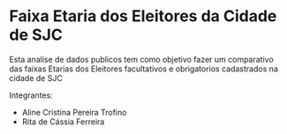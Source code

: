 # Faixa Etaria dos Eleitores da Cidade de SJC
 Esta analise de dados publicos tem como objetivo fazer um comparativo das faixas Etarias dos Eleitores facultativos e obrigatorios cadastrados na cidade de SJC

Integrantes:
 * Aline Cristina Pereira Trofino
 * Rita de Cássia Ferreira   